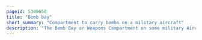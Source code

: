 ```yaml
---
pageid: 5309658
title: "Bomb bay"
short_summary: "Compartment to carry bombs on a military aircraft"
description: "The Bomb Bay or Weapons Compartment on some military Aircraft is a Compartment for storing Bombs usually in the Fuselage with the Bomb Bay Doors opening at the Bottom. The Bay Doors are opened and the Bombs are dropped when they are over the Target or a specified Launching Point."
---
```

